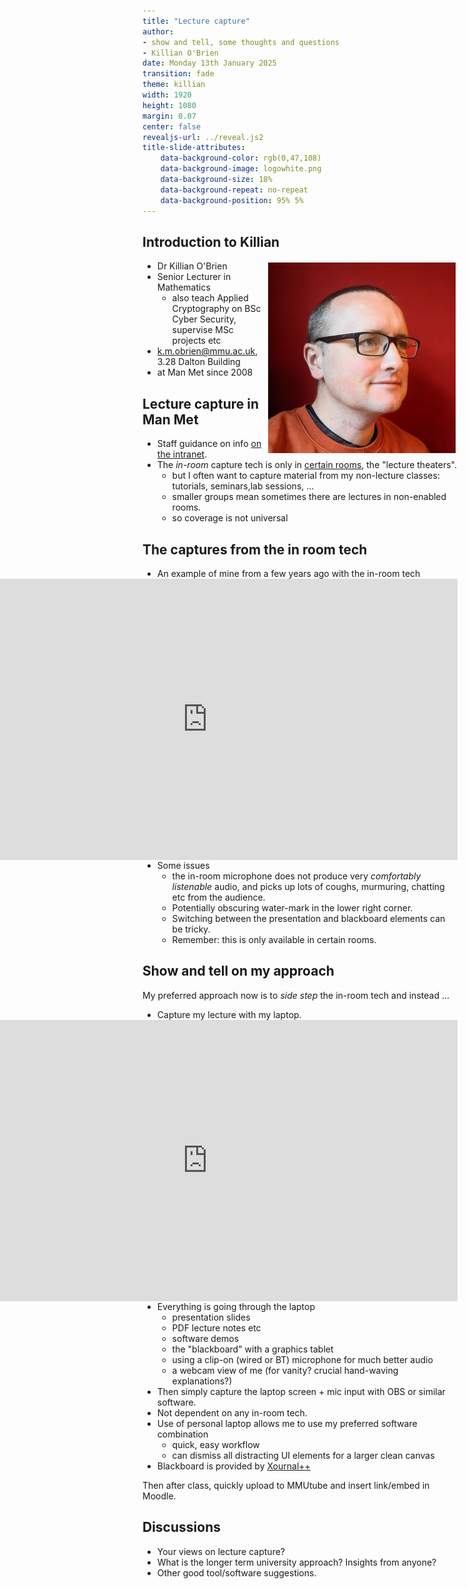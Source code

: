 ```yaml
---
title: "Lecture capture"
author:
- show and tell, some thoughts and questions
- Killian O'Brien
date: Monday 13th January 2025
transition: fade
theme: killian
width: 1920
height: 1080
margin: 0.07
center: false
revealjs-url: ../reveal.js2
title-slide-attributes:
    data-background-color: rgb(0,47,108)	
    data-background-image: logowhite.png
    data-background-size: 18%
    data-background-repeat: no-repeat
    data-background-position: 95% 5%	
---
```


## Introduction to Killian

* Dr Killian O'Brien <img src="./images/mee.jpg" alt="photo of Killian" style="vertical-align:middle;padding:3px;width:300px;float:right;"> 
* Senior Lecturer in Mathematics
    - also teach Applied Cryptography on BSc Cyber Security, supervise MSc projects etc
* <a href="mailto:k.m.obrien@mmu.ac.uk">k.m.obrien@mmu.ac.uk</a>, 3.28 Dalton Building
* at Man Met since 2008

## Lecture capture in Man Met

* Staff guidance on info <a href="https://mmuintranet.mmu.ac.uk/page/10197" target="_blank">on the intranet</a>. 
* The *in-room* capture tech is only in <a href="https://mmuintranet.mmu.ac.uk/page/10197#Lecture-Capture-enab-2" target="_blank">certain rooms</a>, the "lecture theaters".
    - but I often want to capture material from my non-lecture classes: tutorials, seminars,lab sessions, ...
    - smaller groups mean sometimes there are lectures in non-enabled rooms.
    - so coverage is not universal

## The captures from the in room tech

* An example of mine from a few years ago with the in-room tech <iframe width="800" height="450" src="https://www.youtube.com/embed/0owMNLzKcP0" title="YouTube video player" frameborder="0" allow="accelerometer; autoplay; clipboard-write; encrypted-media; gyroscope; picture-in-picture; web-share" referrerpolicy="strict-origin-when-cross-origin" style="float:right;" allowfullscreen></iframe>
* Some issues
    - the in-room microphone does not produce very *comfortably listenable* audio, and picks up lots of coughs, murmuring, chatting etc from the audience.
    - Potentially obscuring water-mark in the lower right corner.
    - Switching between the presentation and blackboard elements can be tricky.
    - Remember: this is only available in certain rooms.

## Show and tell on my approach

My preferred approach now is to *side step* the in-room tech and instead ...

* Capture my lecture with my laptop. <iframe width="800" height="450" src="https://www.youtube.com/embed/zruc4vfwc5I?si=sHnftFmxqKecW8dK&amp;start=2408" title="YouTube video player" frameborder="0" allow="accelerometer; autoplay; clipboard-write; encrypted-media; gyroscope; picture-in-picture; web-share" referrerpolicy="strict-origin-when-cross-origin" style="float:right;" allowfullscreen></iframe>
* Everything is going through the laptop
    - presentation slides
    - PDF lecture notes etc
    - software demos
    - the "blackboard" with a graphics tablet
    - using a clip-on (wired or BT) microphone for much better audio
    - a webcam view of me (for vanity? crucial hand-waving explanations?)
* Then simply capture the laptop screen + mic input with OBS or similar software. 
* Not dependent on any in-room tech.
* Use of personal laptop allows me to use my preferred software combination
    - quick, easy workflow
    - can dismiss all distracting UI elements for a larger clean canvas
* Blackboard is provided by <a href="https://xournalpp.github.io/" target="_blank">Xournal++</a>

Then after class, quickly upload to MMUtube and insert link/embed in Moodle.

## Discussions

* Your views on lecture capture?
* What is the longer term university approach? Insights from anyone?
* Other good tool/software suggestions.

